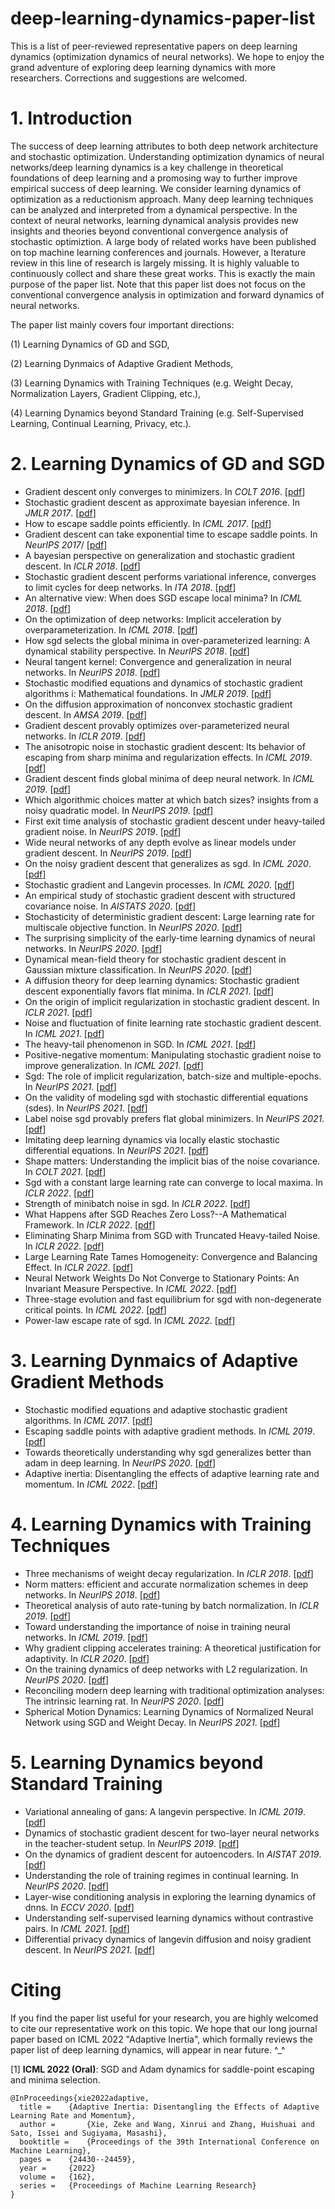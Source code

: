 # deep-learning-dynamics-paper-list

This is a list of peer-reviewed representative papers on deep learning dynamics (optimization dynamics of neural networks). We hope to enjoy the grand adventure of exploring deep learning dynamics with more researchers. Corrections and suggestions are welcomed. 

# 1. Introduction

The success of deep learning attributes to both deep network architecture and stochastic optimization. Understanding optimization dynamics of neural networks/deep learning dynamics is a key challenge in theoretical foundations of deep learning and a promosing way to further improve empirical success of deep learning. We consider learning dynamics of optimization as a reductionism approach. Many deep learning techniques can be analyzed and interpreted from a dynamical perspective. In the context of neural networks, learning dynamical analysis provides new insights and theories beyond conventional convergence analysis of stochastic optimiztion. A large body of related works have been published on top machine learning conferences and journals. However, a lterature review in this line of research is largely missing. It is highly valuable to continuously collect and share these great works. This is exactly the main purpose of the paper list. Note that this paper list does not focus on the conventional convergence analysis in optimization and forward dynamics of neural networks.

The paper list mainly covers four important directions:

(1) Learning Dynamics of GD and SGD,

(2) Learning Dynmaics of Adaptive Gradient Methods,

(3) Learning Dynamics with Training Techniques (e.g. Weight Decay, Normalization Layers, Gradient Clipping, etc.),

(4) Learning Dynamics beyond Standard Training (e.g. Self-Supervised Learning, Continual Learning, Privacy, etc.).


# 2. Learning Dynamics of GD and SGD

- Gradient descent only converges to minimizers. In *COLT 2016*. [[pdf](http://proceedings.mlr.press/v49/lee16.pdf)]
- Stochastic gradient descent as approximate bayesian inference. In *JMLR 2017*. [[pdf](https://www.jmlr.org/papers/volume18/17-214/17-214.pdf?ref=https://githubhelp.com)]
- How to escape saddle points efficiently. In *ICML 2017*. [[pdf](http://proceedings.mlr.press/v70/jin17a/jin17a.pdf)]
- Gradient descent can take exponential time to escape saddle points. In *NeurIPS 2017*/ [[pdf](https://proceedings.neurips.cc/paper/2017/file/f79921bbae40a577928b76d2fc3edc2a-Paper.pdf)]
- A bayesian perspective on generalization and stochastic gradient descent. In *ICLR 2018*. [[pdf](https://openreview.net/pdf?id=BJij4yg0Z)]
- Stochastic gradient descent performs variational inference, converges to limit cycles for deep networks. In *ITA 2018*. [[pdf](https://arxiv.org/pdf/1710.11029.pdf)]
- An alternative view: When does SGD escape local minima? In *ICML 2018*. [[pdf](http://proceedings.mlr.press/v80/kleinberg18a/kleinberg18a.pdf)]
- On the optimization of deep networks: Implicit acceleration by overparameterization. In *ICML 2018*. [[pdf](http://proceedings.mlr.press/v80/arora18a/arora18a.pdf)]
- How sgd selects the global minima in over-parameterized learning: A dynamical stability perspective. In *NeurIPS 2018*. [[pdf](https://proceedings.neurips.cc/paper/2018/file/6651526b6fb8f29a00507de6a49ce30f-Paper.pdf)]
- Neural tangent kernel: Convergence and generalization in neural networks. In *NeurIPS 2018*. [[pdf](https://proceedings.neurips.cc/paper/2018/file/5a4be1fa34e62bb8a6ec6b91d2462f5a-Paper.pdf)]
- Stochastic modified equations and dynamics of stochastic gradient algorithms i: Mathematical foundations. In *JMLR 2019*. [[pdf](https://www.jmlr.org/papers/volume20/17-526/17-526.pdf)]
- On the diffusion approximation of nonconvex stochastic gradient descent. In *AMSA 2019*. [[pdf](https://par.nsf.gov/servlets/purl/10199185)]
- Gradient descent provably optimizes over-parameterized neural networks. In *ICLR 2019*. [[pdf](http://proceedings.mlr.press/v97/du19c/du19c.pdf)]
- The anisotropic noise in stochastic gradient descent: Its behavior of escaping from sharp minima and regularization effects. In *ICML 2019*. [[pdf](https://arxiv.org/pdf/1803.00195.pdf)]
- Gradient descent finds global minima of deep neural network. In *ICML 2019*. [[pdf](http://proceedings.mlr.press/v97/du19c/du19c.pdf)]
- Which algorithmic choices matter at which batch sizes? insights from a noisy quadratic model. In *NeurIPS 2019*. [[pdf](https://proceedings.neurips.cc/paper/2019/file/e0eacd983971634327ae1819ea8b6214-Paper.pdf)]
- First exit time analysis of stochastic gradient descent under heavy-tailed gradient noise. In *NeurIPS 2019*. [[pdf](https://proceedings.neurips.cc/paper/2019/file/a97da629b098b75c294dffdc3e463904-Paper.pdf)]
- Wide neural networks of any depth evolve as linear models under gradient descent. In *NeurIPS 2019*. [[pdf](https://proceedings.neurips.cc/paper/2019/file/0d1a9651497a38d8b1c3871c84528bd4-Paper.pdf)]
- On the noisy gradient descent that generalizes as sgd. In *ICML 2020*. [[pdf](http://proceedings.mlr.press/v119/wu20c/wu20c.pdf)]
- Stochastic gradient and Langevin processes. In *ICML 2020*. [[pdf](http://proceedings.mlr.press/v119/cheng20e/cheng20e.pdf)]
- An empirical study of stochastic gradient descent with structured covariance noise. In *AISTATS 2020*. [[pdf](http://proceedings.mlr.press/v108/wen20a/wen20a.pdf)]
- Stochasticity of deterministic gradient descent: Large learning rate for multiscale objective function. In *NeurIPS 2020*. [[pdf](https://proceedings.neurips.cc/paper/2020/file/1b9a80606d74d3da6db2f1274557e644-Paper.pdf)]
- The surprising simplicity of the early-time learning dynamics of neural networks. In *NeurIPS 2020*. [[pdf](https://proceedings.neurips.cc/paper/2020/file/c6dfc6b7c601ac2978357b7a81e2d7ae-Paper.pdf)]
- Dynamical mean-field theory for stochastic gradient descent in Gaussian mixture classification. In *NeurIPS 2020*. [[pdf](https://proceedings.neurips.cc/paper/2020/file/6c81c83c4bd0b58850495f603ab45a93-Paper.pdf)]
- A diffusion theory for deep learning dynamics: Stochastic gradient descent exponentially favors flat minima. In *ICLR 2021*. [[pdf](https://openreview.net/pdf?id=wXgk_iCiYGo)]
- On the origin of implicit regularization in stochastic gradient descent. In *ICLR 2021*. [[pdf](https://arxiv.org/pdf/2101.12176.pdf)]
- Noise and fluctuation of finite learning rate stochastic gradient descent. In *ICML 2021*. [[pdf](http://proceedings.mlr.press/v139/liu21ad/liu21ad.pdf)]
- The heavy-tail phenomenon in SGD. In *ICML 2021*. [[pdf](http://proceedings.mlr.press/v139/gurbuzbalaban21a/gurbuzbalaban21a.pdf)]
- Positive-negative momentum: Manipulating stochastic gradient noise to improve generalization. In *ICML 2021*. [[pdf](http://proceedings.mlr.press/v139/xie21h/xie21h.pdf)]
- Sgd: The role of implicit regularization, batch-size and multiple-epochs. In *NeurIPS 2021*. [[pdf](https://proceedings.neurips.cc/paper/2021/file/e64c9ec33f19c7de745bd6b6d1a7a86e-Paper.pdf)]
- On the validity of modeling sgd with stochastic differential equations (sdes). In *NeurIPS 2021*. [[pdf](https://proceedings.neurips.cc/paper/2021/file/69f62956429865909921fa916d61c1f8-Paper.pdf)]
- Label noise sgd provably prefers flat global minimizers. In *NeurIPS 2021*. [[pdf](https://proceedings.neurips.cc/paper/2021/file/e6af401c28c1790eaef7d55c92ab6ab6-Paper.pdf)]
- Imitating deep learning dynamics via locally elastic stochastic differential equations. In *NeurIPS 2021*. [[pdf](https://proceedings.neurips.cc/paper/2021/file/327af0f71f7acdfd882774225f04775f-Paper.pdf)]
- Shape matters: Understanding the implicit bias of the noise covariance. In *COLT 2021*. [[pdf](http://proceedings.mlr.press/v134/haochen21a/haochen21a.pdf)]
- Sgd with a constant large learning rate can converge to local maxima. In *ICLR 2022*. [[pdf](https://openreview.net/pdf?id=9XhPLAjjRB)]
- Strength of minibatch noise in sgd. In *ICLR 2022*. [[pdf](https://arxiv.org/pdf/2102.05375.pdf)]
- What Happens after SGD Reaches Zero Loss?--A Mathematical Framework. In *ICLR 2022*. [[pdf](https://openreview.net/pdf?id=siCt4xZn5Ve)]
- Eliminating Sharp Minima from SGD with Truncated Heavy-tailed Noise. In *ICLR 2022*. [[pdf](https://openreview.net/pdf?id=B3Nde6lvab)]
- Large Learning Rate Tames Homogeneity: Convergence and Balancing Effect. In *ICLR 2022*. [[pdf](https://openreview.net/pdf?id=3tbDrs77LJ5)]
- Neural Network Weights Do Not Converge to Stationary Points: An Invariant Measure Perspective. In *ICML 2022*. [[pdf](https://proceedings.mlr.press/v162/zhang22q/zhang22q.pdf)]
- Three-stage evolution and fast equilibrium for sgd with non-degenerate critical points. In *ICML 2022*. [[pdf](http://www.personal.psu.edu/zxw14/research/ThreeStageEquilibrium.pdf)]
- Power-law escape rate of sgd. In *ICML 2022*. [[pdf](https://arxiv.org/pdf/2105.09557.pdf)]


# 3. Learning Dynmaics of Adaptive Gradient Methods

- Stochastic modified equations and adaptive stochastic gradient algorithms. In *ICML 2017*. [[pdf](http://proceedings.mlr.press/v70/li17f/li17f.pdf)]
- Escaping saddle points with adaptive gradient methods. In *ICML 2019*. [[pdf](http://proceedings.mlr.press/v97/staib19a/staib19a.pdf)]
- Towards theoretically understanding why sgd generalizes better than adam in deep learning. In *NeurIPS 2020*. [[pdf](https://proceedings.neurips.cc/paper/2020/file/f3f27a324736617f20abbf2ffd806f6d-Paper.pdf)]
- Adaptive inertia: Disentangling the effects of adaptive learning rate and momentum. In *ICML 2022*. [[pdf](https://arxiv.org/pdf/2006.15815.pdf)]


# 4. Learning Dynamics with Training Techniques

- Three mechanisms of weight decay regularization. In *ICLR 2018*. [[pdf](https://arxiv.org/pdf/1810.12281.pdf)]
- Norm matters: efficient and accurate normalization schemes in deep networks. In *NeurIPS 2018*. [[pdf](https://proceedings.neurips.cc/paper/2018/file/a0160709701140704575d499c997b6ca-Paper.pdf)]
- Theoretical analysis of auto rate-tuning by batch normalization. In *ICLR 2019*. [[pdf](https://arxiv.org/pdf/1812.03981.pdf)]
- Toward understanding the importance of noise in training neural networks. In *ICML 2019*. [[pdf](http://proceedings.mlr.press/v97/zhou19d/zhou19d.pdf)]
- Why gradient clipping accelerates training: A theoretical justification for adaptivity. In *ICLR 2020*. [[pdf](https://arxiv.org/pdf/1905.11881.pdf)]
- On the training dynamics of deep networks with L2 regularization. In *NeurIPS 2020*. [[pdf](https://proceedings.neurips.cc/paper/2020/file/32fcc8cfe1fa4c77b5c58dafd36d1a98-Paper.pdf)]
- Reconciling modern deep learning with traditional optimization analyses: The intrinsic learning rat. In *NeurIPS 2020*. [[pdf](https://proceedings.neurips.cc/paper/2020/file/a7453a5f026fb6831d68bdc9cb0edcae-Paper.pdf)]
- Spherical Motion Dynamics: Learning Dynamics of Normalized Neural Network using SGD and Weight Decay. In *NeurIPS 2021*. [[pdf](https://proceedings.neurips.cc/paper/2021/file/326a8c055c0d04f5b06544665d8bb3ea-Paper.pdf)]


# 5. Learning Dynamics beyond Standard Training

- Variational annealing of gans: A langevin perspective. In *ICML 2019*. [[pdf](http://proceedings.mlr.press/v97/tao19a/tao19a.pdf)]
- Dynamics of stochastic gradient descent for two-layer neural networks in the teacher-student setup. In *NeurIPS 2019*. [[pdf](https://proceedings.neurips.cc/paper/2019/file/cab070d53bd0d200746fb852a922064a-Paper.pdf)]
- On the dynamics of gradient descent for autoencoders. In *AISTAT 2019*. [[pdf](http://proceedings.mlr.press/v89/nguyen19a/nguyen19a.pdf)]
- Understanding the role of training regimes in continual learning. In *NeurIPS 2020*. [[pdf](https://proceedings.neurips.cc/paper/2020/file/518a38cc9a0173d0b2dc088166981cf8-Paper.pdf)]
- Layer-wise conditioning analysis in exploring the learning dynamics of dnns. In *ECCV 2020*. [[pdf](https://arxiv.org/pdf/2002.10801.pdf)]
- Understanding self-supervised learning dynamics without contrastive pairs. In *ICML 2021*. [[pdf](http://proceedings.mlr.press/v139/tian21a/tian21a.pdf)]
- Differential privacy dynamics of langevin diffusion and noisy gradient descent. In *NeurIPS 2021*. [[pdf](https://proceedings.neurips.cc/paper/2021/file/7c6c1a7bfde175bed616b39247ccace1-Paper.pdf)]

# Citing

If you find the paper list useful for your research, you are highly welcomed to cite our representative work on this topic. We hope that our long journal paper based on ICML 2022 "Adaptive Inertia", which formally reviews the paper list of deep learning dynamics, will appear in near future. ^_^

[1] **ICML 2022 (Oral)**: SGD and Adam dynamics for saddle-point escaping and minima selection.

```
@InProceedings{xie2022adaptive,
  title = 	 {Adaptive Inertia: Disentangling the Effects of Adaptive Learning Rate and Momentum},
  author =       {Xie, Zeke and Wang, Xinrui and Zhang, Huishuai and Sato, Issei and Sugiyama, Masashi},
  booktitle = 	 {Proceedings of the 39th International Conference on Machine Learning},
  pages = 	 {24430--24459},
  year = 	 {2022}
  volume = 	 {162},
  series = 	 {Proceedings of Machine Learning Research}
}
```



